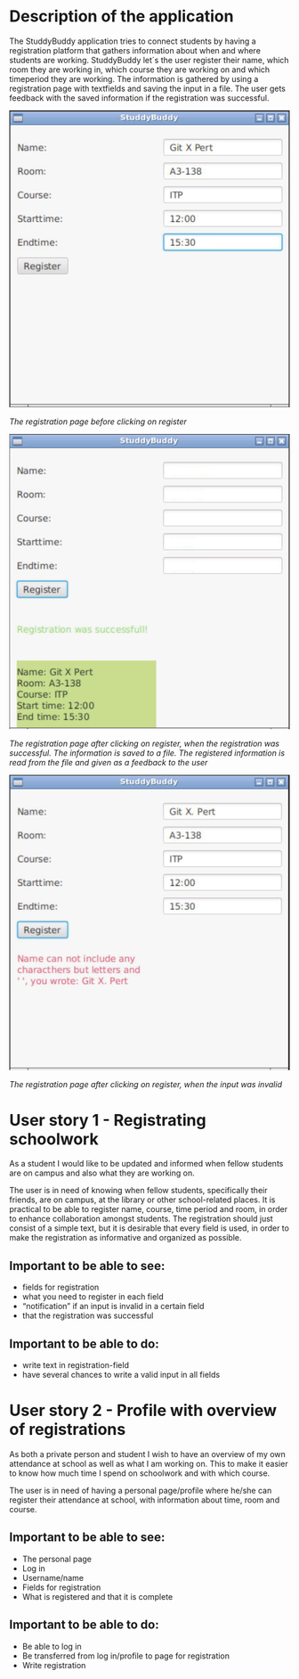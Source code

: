 # Description of the application
The StuddyBuddy application tries to connect students by having a registration platform that gathers information about when and where students are working. StuddyBuddy let´s the user register their name, which room they are working in, which course they are working on and which timeperiod they are working. The information is gathered by using a registration page with textfields and saving the input in a file. The user gets feedback with the saved information if the registration was successful.
 
 
 
![Image](studdyBuddy/docs/release1/resources/registration.png)
 
*The registration page before clicking on register*
 
 
![Image](studdyBuddy/docs/release1/resources/successfull_registration.png)
 
*The registration page after clicking on register, when the registration was successful. The information is saved to a file. The registered information is read from the file and given as a feedback to the user*
 
 
![Image](studdyBuddy/docs/release1/resources/invalid_registration.png)
 
*The registration page after clicking on register, when the input was invalid*
 
 
 
# User story 1 - Registrating schoolwork
As a student I would like to be updated and informed when fellow students are on campus and also what they are working on.
 
The user is in need of knowing when fellow students, specifically their friends, are on campus, at the library or other school-related places. It is practical to be able to register name, course, time period and room, in order to enhance collaboration amongst students. The registration should just consist of a simple text, but it is desirable that every field is used, in order to make the registration as informative and organized as possible.
 
## Important to be able to see:
- fields for registration
- what you need to register in each field
- “notification” if an input is invalid in a certain field
- that the registration was successful
 
## Important to be able to do:
- write text in registration-field
- have several chances to write a valid input in all fields
 
# User story 2 - Profile with overview of registrations
As both a private person and student I wish to have an overview of my own attendance at school as well as what I am working on. This to make it easier to know how much time I spend on schoolwork and with which course.
 
The user is in need of having a personal page/profile where he/she can register their attendance at school, with information about time, room and course.
 
## Important to be able to see:
- The personal page
- Log in
- Username/name
- Fields for registration
- What is registered and that it is complete
 
## Important to be able to do:
- Be able to log in
- Be transferred from log in/profile to page for registration
- Write registration
